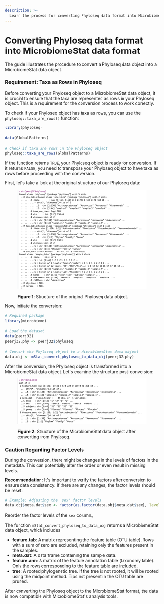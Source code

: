 ```yaml
---
description: >-
  Learn the process for converting Phyloseq data format into MicrobiomeStat data format.
---
```


# Converting  Phyloseq data format into MicrobiomeStat data format


The guide illustrates the procedure to convert a Phyloseq data object into a MicrobiomeStat data object.

### Requirement: Taxa as Rows in Phyloseq

Before converting your Phyloseq object to a MicrobiomeStat data object, it is crucial to ensure that the taxa are represented as rows in your Phyloseq object. This is a requirement for the conversion process to work correctly.

To check if your Phyloseq object has taxa as rows, you can use the `phyloseq::taxa_are_rows()` function:

```r
library(phyloseq)

data(GlobalPatterns)

# Check if taxa are rows in the Phyloseq object
phyloseq::taxa_are_rows(GlobalPatterns)
```

If the function returns `TRUE`, your Phyloseq object is ready for conversion. If it returns `FALSE`, you need to transpose your Phyloseq object to have taxa as rows before proceeding with the conversion.

First, let's take a look at the original structure of our Phyloseq data:

<figure><img src="../../.gitbook/assets/Screenshot 2023-10-10 at 10.51.53.png" alt=""><figcaption><p><strong>Figure 1</strong>: Structure of the original Phyloseq data object.</p></figcaption></figure>

Now, initiate the conversion:

```r
# Required package
library(microbiome)

# Load the dataset
data(peerj32)
peerj32.phy <- peerj32$phyloseq

# Convert the Phyloseq object to a MicrobiomeStat data object
data.obj <- mStat_convert_phyloseq_to_data_obj(peerj32.phy)
```

After the conversion, the Phyloseq object is transformed into a MicrobiomeStat data object. Let's examine the structure post-conversion:

<figure><img src="../../.gitbook/assets/Screenshot 2023-10-10 at 10.52.44.png" alt=""><figcaption><p><strong>Figure 2</strong>: Structure of the MicrobiomeStat data object after converting from Phyloseq.</p></figcaption></figure>

### Caution Regarding Factor Levels

During the conversion, there might be changes in the levels of factors in the metadata. This can potentially alter the order or even result in missing levels.

**Recommendation:** It's important to verify the factors after conversion to ensure data consistency. If there are any changes, the factor levels should be reset:

```r
# Example: Adjusting the 'sex' factor levels
data.obj$meta.dat$sex <- factor(as.factor(data.obj$meta.dat$sex), levels = c("male", "female"))
```

Reorder the factor levels of the `sex` column。

The function `mStat_convert_phyloseq_to_data_obj` returns a MicrobiomeStat data object, which includes:

* **feature.tab**: A matrix representing the feature table (OTU table). Rows with a sum of zero are excluded, retaining only the features present in the samples.
* **meta.dat**: A data frame containing the sample data.
* **feature.ann**: A matrix of the feature annotation table (taxonomy table). Only the rows corresponding to the feature table are included.
* **tree**: A rooted phylogenetic tree. If the tree is not rooted, it will be rooted using the midpoint method. Tips not present in the OTU table are pruned.

After converting the Phyloseq object to the MicrobiomeStat format, the data is now compatible with MicrobiomeStat's analysis tools.
